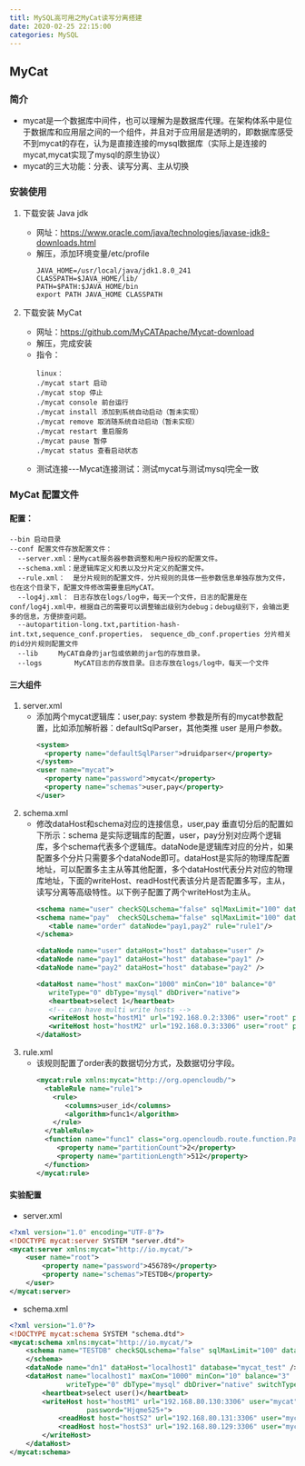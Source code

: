 ```yaml
---
titl: MySQL高可用之MyCat读写分离搭建
date: 2020-02-25 22:15:00
categories: MySQL
---
```


## MyCat

### 简介
- mycat是一个数据库中间件，也可以理解为是数据库代理。在架构体系中是位于数据库和应用层之间的一个组件，并且对于应用层是透明的，即数据库感受不到mycat的存在，认为是直接连接的mysql数据库（实际上是连接的mycat,mycat实现了mysql的原生协议）
- mycat的三大功能：分表、读写分离、主从切换

### 安装使用
1.  下载安装 Java jdk
    - 网址：https://www.oracle.com/java/technologies/javase-jdk8-downloads.html
    - 解压，添加环境变量/etc/profile
        ```
        JAVA_HOME=/usr/local/java/jdk1.8.0_241
        CLASSPATH=$JAVA_HOME/lib/
        PATH=$PATH:$JAVA_HOME/bin
        export PATH JAVA_HOME CLASSPATH
        ```

2.  下载安装 MyCat
    - 网址：https://github.com/MyCATApache/Mycat-download
    - 解压，完成安装
    - 指令：
        ```
        linux：
        ./mycat start 启动
        ./mycat stop 停止
        ./mycat console 前台运行
        ./mycat install 添加到系统自动启动（暂未实现）
        ./mycat remove 取消随系统自动启动（暂未实现）
        ./mycat restart 重启服务
        ./mycat pause 暂停
        ./mycat status 查看启动状态
        ```
    - 测试连接---Mycat连接测试：测试mycat与测试mysql完全一致

### MyCat 配置文件

#### 配置：
```
--bin 启动目录
--conf 配置文件存放配置文件：
  --server.xml：是Mycat服务器参数调整和用户授权的配置文件。
  --schema.xml：是逻辑库定义和表以及分片定义的配置文件。
  --rule.xml：  是分片规则的配置文件，分片规则的具体一些参数信息单独存放为文件，也在这个目录下，配置文件修改需要重启MyCAT。
  --log4j.xml： 日志存放在logs/log中，每天一个文件，日志的配置是在conf/log4j.xml中，根据自己的需要可以调整输出级别为debug；debug级别下，会输出更多的信息，方便排查问题。
  --autopartition-long.txt,partition-hash-int.txt,sequence_conf.properties， sequence_db_conf.properties 分片相关的id分片规则配置文件
  --lib	    MyCAT自身的jar包或依赖的jar包的存放目录。
  --logs        MyCAT日志的存放目录。日志存放在logs/log中，每天一个文件
```

#### 三大组件
1.  server.xml
    - 添加两个mycat逻辑库：user,pay: system 参数是所有的mycat参数配置，比如添加解析器：defaultSqlParser，其他类推 user 是用户参数。
      ```xml
      <system>
      	<property name="defaultSqlParser">druidparser</property>
      </system>
      <user name="mycat">
      	<property name="password">mycat</property>
      	<property name="schemas">user,pay</property>
      </user>
      ```
2.  schema.xml
    - 修改dataHost和schema对应的连接信息，user,pay 垂直切分后的配置如下所示：schema 是实际逻辑库的配置，user，pay分别对应两个逻辑库，多个schema代表多个逻辑库。dataNode是逻辑库对应的分片，如果配置多个分片只需要多个dataNode即可。dataHost是实际的物理库配置地址，可以配置多主主从等其他配置，多个dataHost代表分片对应的物理库地址，下面的writeHost、readHost代表该分片是否配置多写，主从，读写分离等高级特性。以下例子配置了两个writeHost为主从。
        ```xml
        <schema name="user" checkSQLschema="false" sqlMaxLimit="100" dataNode="user" />
        <schema name="pay"  checkSQLschema="false" sqlMaxLimit="100" dataNode="pay" >
           <table name="order" dataNode="pay1,pay2" rule="rule1"/>
        </schema>

        <dataNode name="user" dataHost="host" database="user" />
        <dataNode name="pay1" dataHost="host" database="pay1" />
        <dataNode name="pay2" dataHost="host" database="pay2" />

        <dataHost name="host" maxCon="1000" minCon="10" balance="0"
           writeType="0" dbType="mysql" dbDriver="native">
           <heartbeat>select 1</heartbeat>
           <!-- can have multi write hosts -->
           <writeHost host="hostM1" url="192.168.0.2:3306" user="root" password="root" />
           <writeHost host="hostM2" url="192.168.0.3:3306" user="root" password="root" />
        </dataHost>
        ```
3.  rule.xml
    - 该规则配置了order表的数据切分方式，及数据切分字段。
      ```xml
      <mycat:rule xmlns:mycat="http://org.opencloudb/">
        <tableRule name="rule1">
          <rule>
             <columns>user_id</columns>
             <algorithm>func1</algorithm>
          </rule>
        </tableRule>
        <function name="func1" class="org.opencloudb.route.function.PartitionByLong">
           <property name="partitionCount">2</property>
           <property name="partitionLength">512</property>
        </function>
      </mycat:rule>
      ```

#### 实验配置
- server.xml
```xml
<?xml version="1.0" encoding="UTF-8"?>
<!DOCTYPE mycat:server SYSTEM "server.dtd">
<mycat:server xmlns:mycat="http://io.mycat/">
	<user name="root">
		<property name="password">456789</property>
		<property name="schemas">TESTDB</property>
	</user>
</mycat:server>
```

- schema.xml
```xml
<?xml version="1.0"?>
<!DOCTYPE mycat:schema SYSTEM "schema.dtd">
<mycat:schema xmlns:mycat="http://io.mycat/">
	<schema name="TESTDB" checkSQLschema="false" sqlMaxLimit="100" dataNode="dn1">
	</schema>
	<dataNode name="dn1" dataHost="localhost1" database="mycat_test" />
	<dataHost name="localhost1" maxCon="1000" minCon="10" balance="3"
			  writeType="0" dbType="mysql" dbDriver="native" switchType="1"  slaveThreshold="100">
		<heartbeat>select user()</heartbeat>
		<writeHost host="hostM1" url="192.168.80.130:3306" user="mycat"
				   password="Hjqme525+">
			<readHost host="hostS2" url="192.168.80.131:3306" user="mycat" password="Hjqme525+" />
			<readHost host="hostS3" url="192.168.80.129:3306" user="mycat" password="Hjqme525+" />
		</writeHost>
	</dataHost>
</mycat:schema>
```
